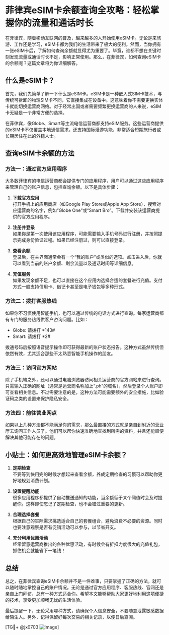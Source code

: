 # 菲律宾eSIM卡余额查询全攻略：轻松掌握你的流量和通话时长

在菲律宾，随着移动互联网的普及，越来越多的人开始使用eSIM卡。无论是来旅游、工作还是学习，eSIM卡都为我们的生活带来了极大的便利。然而，当你拥有一张eSIM卡后，了解如何查询余额就显得尤为重要了。毕竟，谁都不想在关键时刻发现流量或通话时长不足，影响正常使用。那么，在菲律宾，如何查询eSIM卡的余额呢？这篇文章将为你详细解答。

## 什么是eSIM卡？

首先，我们先简单了解一下什么是eSIM卡。eSIM卡是一种嵌入式SIM卡技术，与传统可拆卸的物理SIM卡不同，它直接集成在设备中。这意味着你不需要更换实体卡就能切换运营商网络。对于经常出国或者需要频繁更换运营商的人来说，eSIM卡无疑是一个非常方便的选择。

在菲律宾，像Globe、Smart等主流电信运营商都支持eSIM服务。这些运营商提供的eSIM卡不仅覆盖本地通信需求，还支持国际漫游功能，非常适合短期旅行者或长期居住在此的外籍人士。

## 查询eSIM卡余额的方法

### 方法一：通过官方应用程序

大多数菲律宾的电信运营商都会提供专门的应用程序，用户可以通过这些应用程序来管理自己的账户信息，包括查询余额。以下是具体步骤：

1. **下载官方应用**  
   打开手机上的应用商店（如Google Play Store或Apple App Store），搜索对应运营商的名字，例如“Globe One”或“Smart Bro”。下载并安装该运营商提供的官方应用程序。

2. **注册并登录**  
   如果你是第一次使用该应用程序，可能需要输入手机号码进行注册，并按照提示完成身份验证过程。如果已经注册过，则可以直接登录。

3. **查看余额**  
   登录后，在主界面通常会有一个“我的账户”或类似的选项。点击进入后，你就可以看到当前的账户余额、剩余流量以及通话时间等详细信息。

4. **充值服务**  
   如果发现余额不足，也可以直接在这个应用内选择合适的套餐进行充值。支付方式一般支持信用卡、借记卡甚至是电子钱包等多种形式。

### 方法二：拨打客服热线

如果你不习惯使用智能手机，也可以通过传统的电话方式进行查询。每家运营商都有专门的服务热线供客户咨询问题。比如：
- Globe: 请拨打 *143#
- Smart: 请拨打 *2#  

拨通号码后按照语音提示操作即可获得最新的账户状态报告。这种方式虽然传统但依然有效，尤其适合那些不太熟悉智能手机操作的朋友。

### 方法三：访问官方网站

除了手机端之外，还可以通过电脑浏览器访问相关运营商的官方网站来进行查询。只需输入正确的网址（通常是运营商名称加上“.ph”的域名），然后登录个人账户即可查看相关信息。不过需要注意的是，这种方法可能需要额外的安全措施，比如验证码之类的设置来保护隐私安全。

### 方法四：前往营业网点

如果以上几种方法都不能满足你的需求，那么最直接的方式就是亲自到附近的营业厅去询问工作人员了。他们可以帮你快速准确地查找到所需的资料，并且还能顺便解决其他可能存在的问题。

## 小贴士：如何更高效地管理eSIM卡余额？

1. **定期检查**  
   不要等到快用完的时候才想起来查看余额，养成定期检查的习惯可以帮助你更好地规划消费计划。

2. **设置提醒功能**  
   很多应用程序都提供了自动推送通知的功能，当余额低于某个阈值时会及时提醒你。这样即使忘记了定期检查，也不会错过重要的更新。

3. **合理选择套餐**  
   根据自己的实际需求挑选适合自己的套餐组合，避免浪费不必要的资源。同时也要注意观察是否有促销活动可以参与，以节省开支。

4. **充分利用优惠活动**  
   经常留意运营商推出的各种优惠活动，有时候会有折扣力度很大的充值礼包，抓住机会就能省下一笔钱！

## 总结

总之，在菲律宾查询eSIM卡余额并不是一件难事，只要掌握了正确的方法，就可以随时随地掌控自己的账户情况。无论是通过官方应用程序、客服热线、官网还是亲自上门拜访，总有一种方式适合你。希望本文能够帮助大家更好地利用这项便捷的技术，享受更加顺畅无忧的生活体验。

最后提醒一下，无论采用哪种方式，请确保个人信息安全，不要随意泄露敏感数据给陌生人。另外，记得保留好每次交易的相关记录，以便日后查阅。

[TG💪+ @jx0703 ![Image](https://github.com/user-attachments/assets/dbca1d08-cadb-493c-b0ec-ad6f7a83f270)]